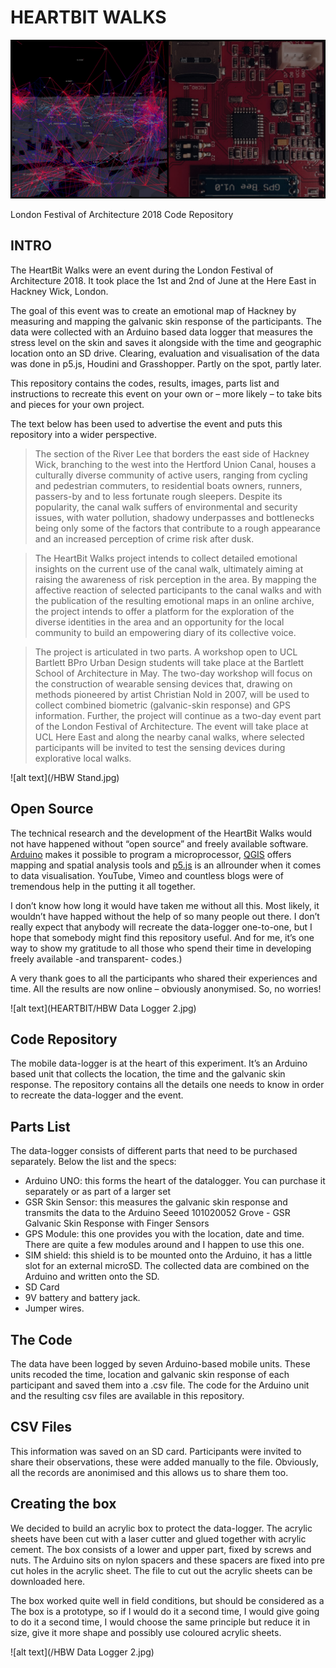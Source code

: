 # HEARTBIT WALKS

![alt text](/HBW_Header.jpg)

London Festival of Architecture 2018
Code Repository 

## INTRO

The HeartBit Walks were an event during the London Festival of Architecture 2018. It took place the 1st and 2nd of June at the Here East in Hackney Wick, London.

The goal of this event was to create an emotional map of Hackney by measuring and mapping the galvanic skin response of the participants. The data were collected with an Arduino based data logger that measures the stress level on the skin and saves it alongside with the time and geographic location onto an SD drive. Clearing, evaluation and visualisation of the data was done in p5.js, Houdini and Grasshopper. Partly on the spot, partly later.

This repository contains the codes, results, images, parts list and instructions to recreate this event on your own or – more likely – to take bits and pieces for your own project.

The text below has been used to advertise the event and puts this repository into a wider perspective.

>The section of the River Lee that borders the east side of Hackney Wick, branching to the west into the Hertford Union Canal, houses a culturally diverse community of active users, ranging from cycling and pedestrian commuters, to residential boats owners, runners, passers-by and to less fortunate rough sleepers. Despite its popularity, the canal walk suffers of environmental and security issues, with water pollution, shadowy underpasses and bottlenecks being only some of the factors that contribute to a rough appearance and an increased perception of crime risk after dusk.

>The HeartBit Walks project intends to collect detailed emotional insights on the current use of the canal walk, ultimately aiming at raising the awareness of risk perception in the area. By mapping the affective reaction of selected participants to the canal walks and with the publication of the resulting emotional maps in an online archive, the project intends to offer a platform for the exploration of the diverse identities in the area and an opportunity for the local community to build an empowering diary of its collective voice.

>The project is articulated in two parts. A workshop open to UCL Bartlett BPro Urban Design students will take place at the Bartlett School of Architecture in May. The two-day workshop will focus on the construction of wearable sensing devices that, drawing on methods pioneered by artist Christian Nold in 2007, will be used to collect combined biometric (galvanic-skin response) and GPS information. Further, the project will continue as a two-day event part of the London Festival of Architecture. The event will take place at UCL Here East and along the nearby canal walks, where selected participants will be invited to test the sensing devices during explorative local walks.

![alt text](/HBW Stand.jpg)

## Open Source

The technical research and the development of the HeartBit Walks would not have happened without “open source” and freely available software. [Arduino](https://www.arduino.cc/) makes it possible to program a microprocessor, [QGIS](https://qgis.org/en/site/) offers mapping and spatial analysis tools and [p5.js](https://p5js.org/) is an allrounder when it comes to data visualisation. YouTube, Vimeo and countless blogs were of tremendous help in the putting it all together. 

I don’t know how long it would have taken me without all this. Most likely, it wouldn’t have happed without the help of so many people out there. I don’t really expect that anybody will recreate the data-logger one-to-one, but I hope that somebody might find this repository useful. And for me, it’s one way to show my gratitude to all those who spend their time in developing freely available -and transparent- codes.)

A very thank goes  to all the participants who shared their experiences and time. All the results are now online – obviously anonymised. So, no worries!

![alt text](HEARTBIT/HBW Data Logger 2.jpg)


## Code Repository

The mobile data-logger is at the heart of this experiment. It’s an Arduino based unit that collects the location, the time and the galvanic skin response. 
The repository contains all the details one needs to know in order to recreate the data-logger and the event. 

## Parts List

The data-logger consists of different parts that need to be purchased separately. Below the list and the specs:
- Arduino UNO: this forms the heart of the datalogger. You can purchase it separately or as part of a larger set
- GSR Skin Sensor: this measures the galvanic skin response and transmits the data to the Arduino 
Seeed 101020052 Grove - GSR Galvanic Skin Response with Finger Sensors
- GPS Module: this one provides you with the location, date and time. There are quite a few modules around and I happen to use this one.
- SIM shield: this shield is to be mounted onto the Arduino, it has a little slot for an external microSD. The collected data are combined on the Arduino and written onto the SD.
- SD Card
- 9V battery and battery jack.
- Jumper wires.


## The Code
The data have been logged by seven Arduino-based mobile units. These units recoded the time, location and galvanic skin response of each participant and saved them into a .csv file. 
The code for the Arduino unit and the resulting csv files are available in this repository. 

## CSV Files

This information was saved on an SD card. Participants were invited to share their observations, these were added manually to the file. 
Obviously, all the records are anonimised and this allows us to share them too.


## Creating the box

We decided to build an acrylic box to protect the data-logger. The acrylic sheets have been cut with a laser cutter and glued together with acrylic cement. The box consists of a lower and upper part, fixed by screws and nuts. 
The Arduino sits on nylon spacers and these spacers are fixed into pre cut holes in the acrylic sheet.
The file to cut out the acrylic sheets can be downloaded here.

The box worked quite well in field conditions, but should be considered as a The box is a prototype, so if I would do it a second time, I would give going to do it a second time, I would choose the same principle but reduce it in size, give it more shape and possibly use coloured acrylic sheets. 

![alt text](/HBW Data Logger 2.jpg)

